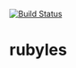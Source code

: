 [![Build Status](https://travis-ci.org/kstevens715/rubyles.svg?branch=master)](https://travis-ci.org/kstevens715/rubyles)

rubyles
=======
